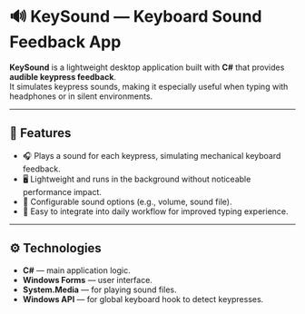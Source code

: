 # 🔊 KeySound — Keyboard Sound Feedback App

**KeySound** is a lightweight desktop application built with **C#** that provides **audible keypress feedback**.  
It simulates keypress sounds, making it especially useful when typing with headphones or in silent environments.

---

## 🚀 Features
- 🎧 Plays a sound for each keypress, simulating mechanical keyboard feedback.  
- 🖥 Lightweight and runs in the background without noticeable performance impact.  
- 🔄 Configurable sound options (e.g., volume, sound file).  
- 🧩 Easy to integrate into daily workflow for improved typing experience.

---

## ⚙️ Technologies
- **C#** — main application logic.  
- **Windows Forms** — user interface.  
- **System.Media** — for playing sound files.  
- **Windows API** — for global keyboard hook to detect keypresses.
